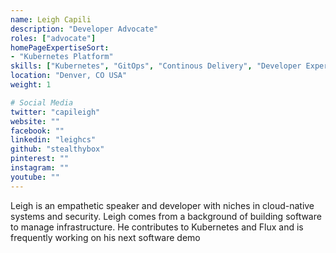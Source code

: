 ```yaml
---
name: Leigh Capili
description: "Developer Advocate"
roles: ["advocate"]
homePageExpertiseSort: 
- "Kubernetes Platform"
skills: ["Kubernetes", "GitOps", "Continous Delivery", "Developer Experience"]
location: "Denver, CO USA"
weight: 1

# Social Media
twitter: "capileigh"
website: ""
facebook: ""
linkedin: "leighcs"
github: "stealthybox"
pinterest: ""
instagram: ""
youtube: ""
---
```

<!-- markdownlint-disable MD041-->
Leigh is an empathetic speaker and developer with niches in cloud-native systems and security.
Leigh comes from a background of building software to manage infrastructure.
He contributes to Kubernetes and Flux and is frequently working on his next software demo

<!--more-->
